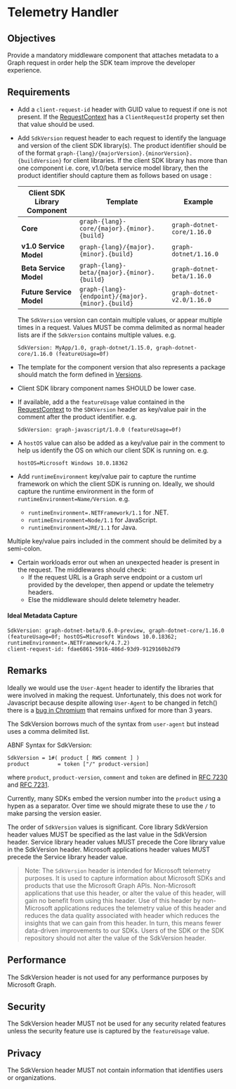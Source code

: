 # Telemetry Handler

## Objectives

Provide a mandatory middleware component that attaches metadata to a Graph request in order help the SDK team improve the developer experience.

## Requirements

- Add a `client-request-id` header with GUID value to request if one is not present.  If the [RequestContext](../middleware/RequestContext.md) has a `ClientRequestId` property set then that value should be used.

- Add `SdkVersion` request header to each request to identify the language and version of the client SDK library(s). The product identifier should be of the format `graph-{lang}/{majorVersion}.{minorVersion}.{buildVersion}` for client libraries. If the client SDK library has more than one component i.e. core, v1.0/beta service model library, then the product identifier should capture them as follows based on usage :

    | Client SDK Library Component | Template | Example |
    | --- | --- | --- |
    | **Core** | `graph-{lang}-core/{major}.{minor}.{build}` | `graph-dotnet-core/1.16.0` |
    | **v1.0 Service Model** | `graph-{lang}/{major}.{minor}.{build}` | `graph-dotnet/1.16.0` |
    | **Beta Service Model** | `graph-{lang}-beta/{major}.{minor}.{build}` | `graph-dotnet-beta/1.16.0` |
    | **Future Service Model** | `graph-{lang}-{endpoint}/{major}.{minor}.{build}` | `graph-dotnet-v2.0/1.16.0` |
    
    The `SdkVersion` version can contain multiple values, or appear multiple times in a request. Values MUST be comma delimited as normal header lists are if the `SdkVersion` contains multiple values. e.g.

    ```
    SdkVersion: MyApp/1.0, graph-dotnet/1.15.0, graph-dotnet-core/1.16.0 (featureUsage=0f)
    ```
    
- The template for the component version that also represents a package should match the form defined in [Versions](../Versions.md).

- Client SDK library component names SHOULD be lower case.

- If available, add a the `featureUsage` value contained in the [RequestContext](../middleware/RequestContext.md) to the `SDKVersion` header as key/value pair in the comment after the product identifier. e.g.

    `SdkVersion: graph-javascript/1.0.0 (featureUsage=0f)`

- A `hostOS` value can also be added as a key/value pair in the comment to help us identify the OS on which our client SDK is running on. e.g.

    `hostOS=Microsoft Windows 10.0.18362`

- Add `runtimeEnvironment` key/value pair to capture the runtime framework on which the client SDK is running on. Ideally, we should capture the runtime environment in the form of `runtimeEnvironment=Name/Version`. e.g.

    - `runtimeEnvironment=.NETFramework/1.1` for .NET.
    - `runtimeEnvironment=Node/1.1` for JavaScript.
    - `runtimeEnvironment=JRE/1.1` for Java.

Multiple key/value pairs included in the comment should be delimited by a semi-colon.

- Certain workloads error out when an unexpected header is present in the request. The middlewares should check:
  - If the request URL is a Graph serve endpoint or a custom url provided by the developer, then append or update the telemetry headers.
  - Else the middleware should delete telemetry header.

#### Ideal Metadata Capture
```
SdkVersion: graph-dotnet-beta/0.6.0-preview, graph-dotnet-core/1.16.0 (featureUsage=0f; hostOS=Microsoft Windows 10.0.18362; runtimeEnvironment=.NETFramework/4.7.2)
client-request-id: fdae6861-5916-486d-93d9-9129160b2d79

```

## Remarks

Ideally we would use the `User-Agent` header to identify the libraries that were involved in making the request.  Unfortunately, this does not work for Javascript because despite allowing `User-Agent` to be changed in fetch() there is a [bug in Chromium](https://bugs.chromium.org/p/chromium/issues/detail?id=571722) that remains unfixed for more than 3 years.

The SdkVersion borrows much of the syntax from `user-agent` but instead uses a comma delimited list.

ABNF Syntax for SdkVersion:

    SdkVersion = 1#( product [ RWS comment ] )
    product         = token ["/" product-version]

where `product`, `product-version`, `comment` and `token` are defined in [RFC 7230](https://tools.ietf.org/html/rfc7230) and [RFC 7231](https://tools.ietf.org/html/rfc7231).

Currently, many SDKs embed the version number into the `product` using a hypen as a separator.  Over time we should migrate these to use the `/` to make parsing the version easier.

The order of `SdkVersion` values is significant. Core library SdkVersion header values MUST be specified as the last value in the SdkVersion header. Service library header values MUST precede the Core library value in the SdkVersion header. Microsoft applications header values MUST precede the Service library header value.

> Note: The `SdkVersion` header is intended for Microsoft telemetry purposes. It is used to capture information about Microsoft SDKs and products that use the Microsoft Graph APIs. Non-Microsoft applications that use this header, or alter the value of this header, will gain no benefit from using this header. Use of this header by non-Microsoft applications reduces the telemetry value of this header and reduces the data quality associated with header which reduces the insights that we can gain from this header. In turn, this means fewer data-driven improvements to our SDKs. Users of the SDK or the SDK repository should not alter the value of the SdkVersion header.

## Performance

The SdkVersion header is not used for any performance purposes by Microsoft Graph.

## Security

The SdkVersion header MUST not be used for any security related features unless the security feature use is captured by the `featureUsage` value. 

## Privacy

The SdkVersion header MUST not contain information that identifies users or organizations.
